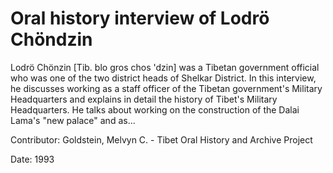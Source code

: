 # Oral history interview of Lodrö Chöndzin  
Lodrö Chönzin [Tib. blo gros chos 'dzin] was a Tibetan government official who was one of the two district heads of Shelkar District. In this interview, he discusses working as a staff officer of the Tibetan government's Military Headquarters and explains in detail the history of Tibet's Military Headquarters. He talks about working on the construction of the Dalai Lama's "new palace" and as... 

Contributor: Goldstein, Melvyn C. - Tibet Oral History and Archive Project  

Date:
1993  

